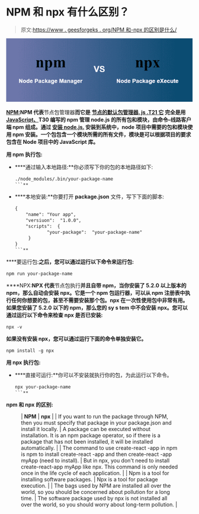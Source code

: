 # NPM 和 npx 有什么区别？

> 原文:[https://www . geesforgeks . org/NPM 和-npx 的区别是什么/](https://www.geeksforgeeks.org/what-are-the-differences-between-npm-and-npx/)

![](img/8aa80d61a33bc11a8b646dbce4b838f8.png)

[**NPM:**](https://www.geeksforgeeks.org/node-js-npm-node-package-manager/)**NPM 代表**节点包管理器**而它是 [**节点的默认包管理器. js .**](https://www.geeksforgeeks.org/introduction-to-nodejs/)[T21 它](https://www.geeksforgeeks.org/introduction-to-nodejs/) 完全是用 [**JavaScript、**](https://www.geeksforgeeks.org/javascript-tutorial/)T30 编写的 **npm** 管理 node.js 的所有包和模块，由命令–线路客户端 **npm** 组成。通过 [**安装 node.js.**](https://www.geeksforgeeks.org/installation-of-node-js-on-windows/) 安装到系统中，node 项目中需要的包和模块使用 **npm** 安装。一个包包含一个模块所需的所有文件，模块是可以根据项目的要求包含在 Node 项目中的 JavaScript 库。**

****用 npm 执行包:****

*   ****通过输入本地路径:**你必须写下你的包的本地路径如下:

    ```
    ./node_modules/.bin/your-package-name
    ```** 
*   ****本地安装:**你要打开 **package.json** 文件，写下下面的脚本:

    ```
    {
        "name": "Your app",
        "versiuon":  "1.0.0",
        "scripts":  {
                "your-package":  "your-package-name"
         }
    }
    ```** 

****要运行包:**之后，您可以通过运行以下命令来运行包:**

```
npm run your-package-name
```

****NPX:**NPX 代表**节点包执行**并且自带 npm，当你安装了 5.2.0 以上版本的 npm，那么自动会安装 npx。它是一个 npm 包运行器，可以从 npm 注册表中执行任何你想要的包，甚至不需要安装那个包。npx 在一次性使用包中非常有用。如果您安装了 5.2.0 以下的 npm，那么您的 sy s tem 中不会安装 npx。您可以通过运行以下命令来检查 npx 是否已安装:**

```
npx -v
```

**如果没有安装 npx，您可以通过运行下面的命令单独安装它。**

```
npm install -g npx
```

****用 npx 执行包:****

*   ****直接可运行:**你可以不安装就执行你的包，为此运行以下命令。

    ```
    npx your-package-name
    ```** 

****npm 和 npx 的区别:****

<figure class="table">

| **NPM** | **npx** |
| If you want to run the package through NPM, then you must specify that package in your package.json and install it locally. | A package can be executed without installation. It is an npm package operator, so if there is a package that has not been installed, it will be installed automatically. |
| The command to use create-react -app in npm is npm to install create-react -app and then create-react -app myApp (need to install). | But in npx, you don't need to install create-react-app myApp like npx. This command is only needed once in the life cycle of each application. |
| Npm is a tool for installing software packages. | Npx is a tool for package execution. |
| The bags used by NPM are installed all over the world, so you should be concerned about pollution for a long time. | The software package used by npx is not installed all over the world, so you should worry about long-term pollution. |

</figure>